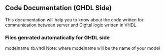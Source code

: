 ## Code Documentation (GHDL Side)

This documentation will help you to know about the code written for communication between server and Digital logic written in VHDL

### Files genrated automatically for GHDL side

modelname_tb.vhdl
Note: where modelname will be the name of your model
